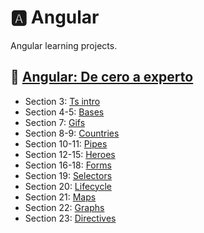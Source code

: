 # 🅰️ Angular

Angular learning projects.

## 🗿 [Angular: De cero a experto](https://www.udemy.com/course/angular-fernando-herrera/)

- Section 3: [Ts intro](https://github.com/skuzow/learn/tree/master/front/angular/00-ts-intro)
- Section 4-5: [Bases](https://github.com/skuzow/learn/tree/master/front/angular/01-bases)
- Section 7: [Gifs](https://github.com/skuzow/learn/tree/master/front/angular/02-gifs)
- Section 8-9: [Countries](https://github.com/skuzow/learn/tree/master/front/angular/03-countries)
- Section 10-11: [Pipes](https://github.com/skuzow/learn/tree/master/front/angular/04-pipes)
- Section 12-15: [Heroes](https://github.com/skuzow/learn/tree/master/front/angular/05-heroes)
- Section 16-18: [Forms](https://github.com/skuzow/learn/tree/master/front/angular/06-forms)
- Section 19: [Selectors](https://github.com/skuzow/learn/tree/master/front/angular/07-selectors)
- Section 20: [Lifecycle](https://github.com/skuzow/learn/tree/master/front/angular/08-lifecycle)
- Section 21: [Maps](https://github.com/skuzow/learn/tree/master/front/angular/09-maps)
- Section 22: [Graphs](https://github.com/skuzow/learn/tree/master/front/angular/10-graphs)
- Section 23: [Directives](https://github.com/skuzow/learn/tree/master/front/angular/11-directives)
